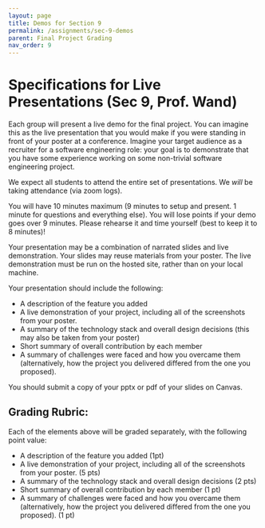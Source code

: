 ```yaml
---
layout: page
title: Demos for Section 9
permalink: /assignments/sec-9-demos
parent: Final Project Grading
nav_order: 9
---
```


# Specifications for Live Presentations (Sec 9, Prof. Wand)

Each group will present a live demo for the final project. You can imagine this as the live presentation that you would make if you were standing in front of your poster at a conference. Imagine your target audience as a recruiter for a software engineering role: your goal is to demonstrate that you have some experience working on some non-trivial software engineering project. 

We expect all students to attend the entire set of presentations. We *will* be taking attendance (via zoom logs). 

You will have 10 minutes maximum (9 minutes to setup and present. 1 minute for questions and everything else). You will lose points if your demo goes over 9 minutes. Please rehearse it and time yourself (best to keep it to 8 minutes)! 

Your presentation may be a combination of narrated slides and live demonstration. Your slides may reuse materials from your poster. The live demonstration must be run on the hosted site, rather than on your local machine.

Your presentation should include the following:
* A description of the feature you added
* A live demonstration of your project, including all of the screenshots from your poster.
* A summary of the technology stack and overall design decisions (this may also be taken from your poster)
* Short summary of overall contribution by each member 
* A summary of challenges were faced and how you overcame them (alternatively, how the project you delivered differed from the one you proposed).

You should submit a copy of your pptx or pdf of your slides on Canvas.

## Grading Rubric:
Each of the elements above will be graded separately, with the following point value:
* A description of the feature you added (1pt)
* A live demonstration of your project, including all of the screenshots from your poster. (5 pts)
* A summary of the technology stack and overall design decisions (2 pts)
* Short summary of overall contribution by each member (1 pt)
* A summary of challenges were faced and how you overcame them (alternatively, how the project you delivered differed from the one you proposed). (1 pt)